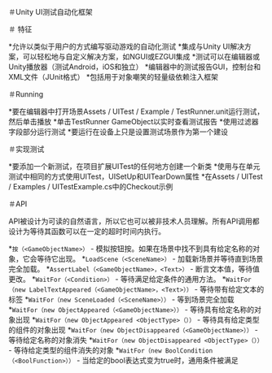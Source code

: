 ＃Unity UI测试自动化框架

＃ 特征

*允许以类似于用户的方式编写驱动游戏的自动化测试
*集成与Unity UI解决方案，可以轻松地与自定义解决方案，如NGUI或EZGUI集成
*测试可以在编辑器或Unity播放器（测试Android，iOS和独立）
*编辑器中的测试报告GUI，控制台和XML文件（JUnit格式）
*包括用于对象嘲笑的轻量级依赖注入框架


＃Running

*要在编辑器中打开场景Assets / UITest / Example / TestRunner.unit运行测试，然后单击播放
*单击TestRunner GameObject以实时查看测试报告
*使用过滤器字段部分运行测试
*要运行在设备上只是设置测试场景作为第一个建设


＃实现测试

*要添加一个新测试，在项目扩展UITest的任何地方创建一个新类
*使用与在单元测试中相同的方式使用UITest，UISetUp和UITearDown属性
*在Assets / UITest / Examples / UITestExample.cs中的Checkout示例


＃API

API被设计为可读的自然语言，所以它也可以被非技术人员理解。所有API调用都设计为等待其函数可以在一定的超时时间内执行。

*`按（<GameObjectName>）` - 模拟按钮按。如果在场景中找不到具有给定名称的对象，它会等待它出现。
*`LoadScene（<SceneName>）` - 加载新场景并等待直到场景完全加载。
*`AssertLabel（<GameObjectName>，<Text>）` - 断言文本值，等待值更改。
*`WaitFor（<Condition>）` - 等待满足给定条件的通用方法。
*`WaitFor（new LabelTextAppeared（<GameObjectName>，<Text>））` - 等待带有给定文本的标签
*`WaitFor（new SceneLoaded（<SceneName>））` - 等到场景完全加载
*`WaitFor（new ObjectAppeared（<GameObjectName>））` - 等待具有给定名称的对象出现
*`WaitFor（new ObjectAppeared <ObjectType>（））` - 等待具有给定类型的组件的对象出现
*`WaitFor（new ObjectDisappeared（<GameObjectName>））` - 等待给定名称的对象消失
*`WaitFor（new ObjectDisappeared <ObjectType>（））` - 等待给定类型的组件消失的对象
*`WaitFor（new BoolCondition（<BoolFunction>））` - 当给定的bool表达式变为true时，通用条件被满足
